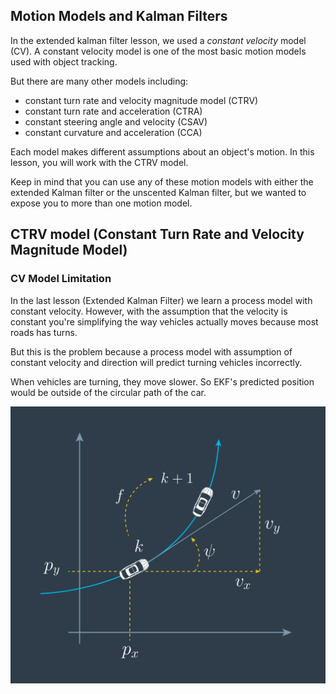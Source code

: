 ## Motion Models and Kalman Filters

In the extended kalman filter lesson, we used a *constant velocity* model (CV). A constant velocity model is one of the most basic motion models used with object tracking.

But there are many other models including:

- constant turn rate and velocity magnitude model (CTRV)
- constant turn rate and acceleration (CTRA)
- constant steering angle and velocity (CSAV)
- constant curvature and acceleration (CCA)

Each model makes different assumptions about an object's motion. In this lesson, you will work with the CTRV model.

Keep in mind that you can use any of these motion models with either the extended Kalman filter or the unscented Kalman filter, but we wanted to expose you to more than one motion model.

## CTRV model (Constant Turn Rate and Velocity Magnitude Model)  

### CV Model Limitation

In the last lesson (Extended Kalman Filter) we learn a process model with constant velocity.  However, with the assumption that the velocity is constant you're simplifying  the way vehicles actually moves because most roads has turns.  

But this is the problem because a process model with assumption of  constant velocity and direction will predict turning vehicles incorrectly.  

When vehicles are turning, they move slower. So EKF's predicted position would be outside of the circular path of the car.

![img](../images/7-3.png)